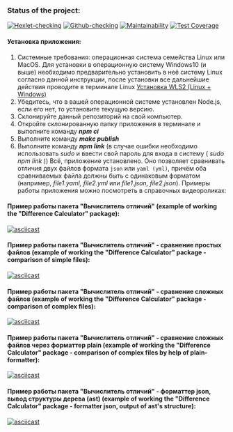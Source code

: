 ### Status of the project:
[![Hexlet-checking](https://github.com/usergitvv/frontend-project-lvl2/workflows/hexlet-check/badge.svg)](https://github.com/usergitvv/frontend-project-lvl2/actions)  [![Github-checking](https://github.com/usergitvv/frontend-project-lvl2/actions/workflows/git-hub-check.yml/badge.svg)](https://github.com/usergitvv/frontend-project-lvl2/actions/workflows/git-hub-check.yml)  [![Maintainability](https://api.codeclimate.com/v1/badges/9e23c8298b71cf6d96ea/maintainability)](https://codeclimate.com/github/usergitvv/frontend-project-lvl2/maintainability)  [![Test Coverage](https://api.codeclimate.com/v1/badges/9e23c8298b71cf6d96ea/test_coverage)](https://codeclimate.com/github/usergitvv/frontend-project-lvl2/test_coverage)

#### Установка приложения:
1. Системные требования: операционная система семейства Linux или MacOS. Для установки в операционную систему Windows10 (и выше) необходимо предварительно установить в неё систему Linux согласно данной инструкции, после установки все дальнейшие действия проводите в терминале Linux [Установка WLS2 (Linux + Windows)](https://docs.microsoft.com/ru-ru/windows/wsl/install)
2. Убедитесь, что в вашей операционной системе установлен Node.js, если его нет, то установите текущую версию.
3. Склонируйте данный репозиторий на свой компьютер.
4. Откройте склонированную папку приложения в терминале и выполните команду ___npm ci___
5. Выполните команду ___make publish___
6. Выполните команду ___npm link___ (в случае ошибки необходимо использовать _sudo_ и ввести свой пароль для входа в систему ( _sudo npm link_ ))
Всё, приложение установлено. Оно позволяет сравнивать отличия двух файлов формата ```json``` или ```yaml (yml)```, причём оба сравниваемых файла должны быть с одинаковым форматом (например, _file1.yaml, file2.yml_ или _file1.json, file2.json_). Примеры работы приложения можно посмотреть в справочных видеороликах:

#### Пример работы пакета "Вычислитель отличий" (example of working the "Difference Calculator" package):
[![asciicast](https://asciinema.org/a/BKLPHoLVD56Gfms2A9CI22dsL.svg)](https://asciinema.org/a/BKLPHoLVD56Gfms2A9CI22dsL)

#### Пример работы пакета "Вычислитель отличий" - сравнение простых файлов (example of working the "Difference Calculator" package - comparison of simple files):
[![asciicast](https://asciinema.org/a/p1horwmqFBdYYfdIrnmY62vqc.svg)](https://asciinema.org/a/p1horwmqFBdYYfdIrnmY62vqc)

#### Пример работы пакета "Вычислитель отличий" - сравнение сложных файлов (example of working the "Difference Calculator" package - comparison of complex files):
[![asciicast](https://asciinema.org/a/ebRTpv1SFn8Vqn8tHlWCINmsw.svg)](https://asciinema.org/a/ebRTpv1SFn8Vqn8tHlWCINmsw)

#### Пример работы пакета "Вычислитель отличий" - сравнение сложных файлов через форматтер plain (example of working the "Difference Calculator" package - comparison of complex files by help of plain-formatter):
[![asciicast](https://asciinema.org/a/Ifj1M4sG7iLx12JVDekuaLE83.svg)](https://asciinema.org/a/Ifj1M4sG7iLx12JVDekuaLE83)

#### Пример работы пакета "Вычислитель отличий" - форматтер json, вывод структуры дерева (ast) (example of working the "Difference Calculator" package - formatter json, output of ast's structure):
[![asciicast](https://asciinema.org/a/V7CzO6luGxW9MJEwEGIfeDzdv.svg)](https://asciinema.org/a/V7CzO6luGxW9MJEwEGIfeDzdv)

